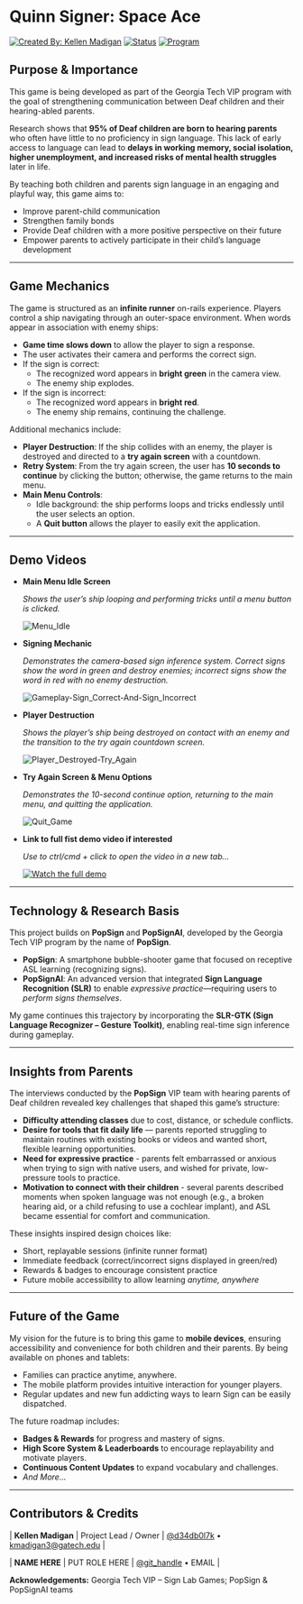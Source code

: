 # Quinn Signer: Space Ace

[![Created By: Kellen Madigan](https://img.shields.io/badge/Created%20By:-Kellen%20Madigan-6f42c1)](#ownership--contact)
[![Status](https://img.shields.io/badge/Status:-In%20Development-brightgreen)](#ownership--contact)
[![Program](https://img.shields.io/badge/Georgia%20Tech%20VIP-Sign%20Lab%20Games-gold)](#technology--research-basis)

## Purpose & Importance
This game is being developed as part of the Georgia Tech VIP program with the goal of strengthening communication between Deaf children and their hearing-abled parents.

Research shows that **95% of Deaf children are born to hearing parents** who often have little to no proficiency in sign language. This lack of early access to language can lead to **delays in working memory, social isolation, higher unemployment, and increased risks of mental health struggles** later in life.

By teaching both children and parents sign language in an engaging and playful way, this game aims to:
- Improve parent-child communication
- Strengthen family bonds
- Provide Deaf children with a more positive perspective on their future
- Empower parents to actively participate in their child’s language development

---

## Game Mechanics
The game is structured as an **infinite runner** on-rails experience. Players control a ship navigating through an outer-space environment. When words appear in association with enemy ships:
- **Game time slows down** to allow the player to sign a response.
- The user activates their camera and performs the correct sign.
- If the sign is correct:
  - The recognized word appears in **bright green** in the camera view.
  - The enemy ship explodes.
- If the sign is incorrect:
  - The recognized word appears in **bright red**.
  - The enemy ship remains, continuing the challenge.

Additional mechanics include:
- **Player Destruction**: If the ship collides with an enemy, the player is destroyed and directed to a **try again screen** with a countdown.
- **Retry System**: From the try again screen, the user has **10 seconds to continue** by clicking the button; otherwise, the game returns to the main menu.
- **Main Menu Controls**:
  - Idle background: the ship performs loops and tricks endlessly until the user selects an option.
  - A **Quit button** allows the player to easily exit the application.

---

## Demo Videos
- **Main Menu Idle Screen**

  *Shows the user’s ship looping and performing tricks until a menu button is clicked.*
  
  ![Menu_Idle](https://github.com/user-attachments/assets/9b356bdc-7720-4ab8-8a87-a538c8f6bc1f)


- **Signing Mechanic**

  *Demonstrates the camera-based sign inference system. Correct signs show the word in green and destroy enemies; incorrect signs show the word in red with no enemy destruction.*
  
  ![Gameplay-Sign_Correct-And-Sign_Incorrect](https://github.com/user-attachments/assets/8123a58a-fdb1-4fb5-9a87-13e7f430ed5a)


- **Player Destruction**

  *Shows the player’s ship being destroyed on contact with an enemy and the transition to the try again countdown screen.*
  
  ![Player_Destroyed-Try_Again](https://github.com/user-attachments/assets/40eeb22e-7089-4c79-8740-79e45931b2b9)


- **Try Again Screen & Menu Options**

  *Demonstrates the 10-second continue option, returning to the main menu, and quitting the application.*
  
  ![Quit_Game](https://github.com/user-attachments/assets/ca4d866d-5b03-4574-86cb-5fdd9e4da467)

- **Link to full fist demo video if interested**

  *Use to ctrl/cmd + click to open the video in a new tab...*

  [![Watch the full demo](https://img.youtube.com/vi/IOjGvHunI_0/0.jpg)](https://www.youtube.com/watch?v=IOjGvHunI_0)

---

## Technology & Research Basis
This project builds on **PopSign** and **PopSignAI**, developed by the Georgia Tech VIP program by the name of **PopSign**.

- **PopSign**: A smartphone bubble-shooter game that focused on receptive ASL learning (recognizing signs).
- **PopSignAI**: An advanced version that integrated **Sign Language Recognition (SLR)** to enable *expressive practice*—requiring users to *perform signs themselves*.

My game continues this trajectory by incorporating the **SLR-GTK (Sign Language Recognizer – Gesture Toolkit)**, enabling real-time sign inference during gameplay.

---

## Insights from Parents
The interviews conducted by the **PopSign** VIP team with hearing parents of Deaf children revealed key challenges that shaped this game’s structure:
- **Difficulty attending classes** due to cost, distance, or schedule conflicts.
- **Desire for tools that fit daily life** — parents reported struggling to maintain routines with existing books or videos and wanted short, flexible learning opportunities.
- **Need for expressive practice** - parents felt embarrassed or anxious when trying to sign with native users, and wished for private, low-pressure tools to practice.
- **Motivation to connect with their children** - several parents described moments when spoken language was not enough (e.g., a broken hearing aid, or a child refusing to use a cochlear implant), and ASL became essential for comfort and communication.

These insights inspired design choices like:
- Short, replayable sessions (infinite runner format)
- Immediate feedback (correct/incorrect signs displayed in green/red)
- Rewards & badges to encourage consistent practice
- Future mobile accessibility to allow learning *anytime, anywhere*

---

## Future of the Game
My vision for the future is to bring this game to **mobile devices**, ensuring accessibility and convenience for both children and their parents. By being available on phones and tablets:
- Families can practice anytime, anywhere.
- The mobile platform provides intuitive interaction for younger players.
- Regular updates and new fun addicting ways to learn Sign can be easily dispatched.

The future roadmap includes:
- **Badges & Rewards** for progress and mastery of signs.
- **High Score System & Leaderboards** to encourage replayability and motivate players.
- **Continuous Content Updates** to expand vocabulary and challenges.
- *And More...*

---

## Contributors & Credits

| **Kellen Madigan** | Project Lead / Owner | [@d34db0l7k](https://github.com/d34db0l7k) • kmadigan3@gatech.edu |

| **NAME HERE** | PUT ROLE HERE | [@git_handle](https://github.com/git_handle) • EMAIL |

**Acknowledgements:** Georgia Tech VIP – Sign Lab Games; PopSign & PopSignAI teams
